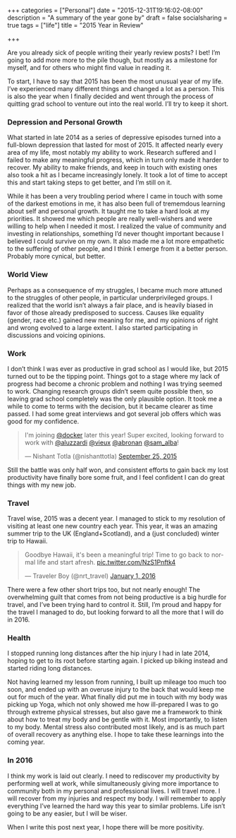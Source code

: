 +++
categories = ["Personal"]
date = "2015-12-31T19:16:02-08:00"
description = "A summary of the year gone by"
draft = false
socialsharing = true
tags = ["life"]
title = "2015 Year in Review"

+++

Are you already sick of people writing their yearly review posts? I bet! I’m going to add more more to the pile though, but mostly as a milestone for myself, and for others who might find value in reading it.

To start, I have to say that 2015 has been the most unusual year of my life. I’ve experienced many different things and changed a lot as a person. This is also the year when I finally decided and went through the process of quitting grad school to venture out into the real world. I’ll try to keep it short.

### Depression and Personal Growth

What started in late 2014 as a series of depressive episodes turned into a full-blown depression that lasted for most of 2015. It affected nearly every area of my life, most notably my ability to work. Research suffered and I failed to make any meaningful progress, which in turn only made it harder to recover. My ability to make friends, and keep in touch with existing ones also took a hit as I became increasingly lonely. It took a lot of time to accept this and start taking steps to get better, and I’m still on it.

While it has been a very troubling period where I came in touch with some of the darkest emotions in me, it has also been full of trememdous learning about self and personal growth. It taught me to take a hard look at my priorities. It showed me which people are really well-wishers and were willing to help when I needed it most. I realized the value of community and investing in relationships, something I’d never thought important because I believed I could survive on my own. It also made me a lot more empathetic to the suffering of other people, and I think I emerge from it a better person. Probably more cynical, but better.

### World View

Perhaps as a consequence of my struggles, I became much more attuned to the struggles of other people, in particular underprivileged groups. I realized that the world isn’t always a fair place, and is heavily biased in favor of those already predisposed to success. Causes like equality (gender, race etc.) gained new meaning for me, and my opinions of right and wrong evolved to a large extent. I also started participating in discussions and voicing opinions.

### Work

I don’t think I was ever as productive in grad school as I would like, but 2015 turned out to be the tipping point. Things got to a stage where my lack of progress had become a chronic problem and nothing I was trying seemed to work. Changing research groups didn’t seem quite possible then, so leaving grad school completely was the only plausible option. It took me a while to come to terms with the decision, but it became clearer as time passed. I had some great interviews and got several job offers which was good for my confidence.

<blockquote class="twitter-tweet tw-align-center" data-lang="en"><p lang="en" dir="ltr">I&#39;m joining <a href="https://twitter.com/docker">@docker</a> later this year! Super excited, looking forward to work with <a href="https://twitter.com/aluzzardi">@aluzzardi</a> <a href="https://twitter.com/vieux">@vieux</a> <a href="https://twitter.com/abronan">@abronan</a> <a href="https://twitter.com/sam_alba">@sam_alba</a>!</p>&mdash; Nishant Totla (@nishanttotla) <a href="https://twitter.com/nishanttotla/status/647555264699219968">September 25, 2015</a></blockquote>
<script async src="//platform.twitter.com/widgets.js" charset="utf-8"></script>

Still the battle was only half won, and consistent efforts to gain back my lost productivity have finally bore some fruit, and I feel confident I can do great things with my new job.

### Travel

Travel wise, 2015 was a decent year. I managed to stick to my resolution of visiting at least one new country each year. This year, it was an amazing summer trip to the UK (England+Scotland), and a (just concluded) winter trip to Hawaii.

<blockquote class="twitter-tweet tw-align-center" data-lang="en"><p lang="en" dir="ltr">Goodbye Hawaii, it&#39;s been a meaningful trip! Time to go back to normal life and start afresh. <a href="https://t.co/NzS1Pnftk4">pic.twitter.com/NzS1Pnftk4</a></p>&mdash; Traveler Boy (@nrt_travel) <a href="https://twitter.com/nrt_travel/status/682771096320409602">January 1, 2016</a></blockquote>
<script async src="//platform.twitter.com/widgets.js" charset="utf-8"></script>

There were a few other short trips too, but not nearly enough! The overwhelming guilt that comes from not being productive is a big hurdle for travel, and I’ve been trying hard to control it. Still, I’m proud and happy for the travel I managed to do, but looking forward to all the more that I will do in 2016.

### Health

I stopped running long distances after the hip injury I had in late 2014, hoping to get to its root before starting again. I picked up biking instead and started riding long distances.

Not having learned my lesson from running, I built up mileage too much too soon, and ended up with an overuse injury to the back that would keep me out for much of the year. What finally did put me in touch with my body was picking up Yoga, which not only showed me how ill-prepared I was to go through extreme physical stresses, but also gave me a framework to think about how to treat my body and be gentle with it. Most importantly, to listen to my body. Mental stress also contributed most likely, and is as much part of overall recovery as anything else. I hope to take these learnings into the coming year.

### In 2016

I think my work is laid out clearly. I need to rediscover my productivity by performing well at work, while simultaneously giving more importance to community both in my personal and professional lives. I will travel more. I will recover from my injuries and respect my body. I will remember to apply everything I’ve learned the hard way this year to similar problems. Life isn’t going to be any easier, but I will be wiser.

When I write this post next year, I hope there will be more positivity.
